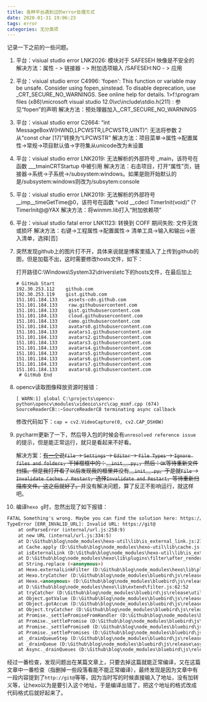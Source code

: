 ```yaml
---
title: 各种平台遇到过的error处理方式
date: 2020-01-31 19:06:23
tags: error
categories: 无分类项
---
```


记录一下之前的一些问题。

<!--more-->

1. 平台：visiual studio
   error LNK2026: 模块对于 SAFESEH 映像是不安全的 
   解决方法：属性 - > 链接器 - > 附加选项输入 /SAFESEH:NO - > 应用
   
2. 平台：visiual studio
   error C4996: 'fopen': This function or variable may be unsafe. Consider using fopen_sinstead. To disable deprecation, use _CRT_SECURE_NO_WARNINGS. See online help   for details.
   1>f:\program files (x86)\microsoft visual studio 12.0\vc\include\stdio.h(211) : 参见“fopen”的声明
   解决方法：预处理器加入_CRT_SECURE_NO_WARNINGS
   
3. 平台：visiual studio
   error C2664: “int MessageBoxW(HWND,LPCWSTR,LPCWSTR,UINT)”: 无法将参数 2 从“const char [17]”转换为“LPCWSTR” 
   解决方法：项目菜单->属性->配置属性->常规->项目默认值->字符集从unicode改为未设置
   
4. 平台：visiual studio
   error LNK2019: 无法解析的外部符号 _main，该符号在函数 ___tmainCRTStartup 中被引用
   解决方法：右击项目，打开“属性”页，链接器->系统->子系统->/subsystem:windows。如果是刚开始默认的是/subsystem:windows则改为/subsytem:console
   
5. 平台：visiual studio
   error LNK2019: 无法解析的外部符号 __imp__timeGetTime@0，该符号在函数 “void __cdecl TimerInit(void)” (?TimerInit@@YAX 
   解决方法：将winmm.lib打入“附加依赖项”
   
6. 平台：visiual studio
   fatal error LNK1123: 转换到 COFF 期间失败: 文件无效或损坏 
   解决方法：右键->工程属性->配置属性-> 清单工具->输入和输出->嵌入清单，选择[否]
   
7. 突然发现github上的图片打不开，具体来说就是博客里插入了上传到github的图，但是加载不出，这时需要修改hosts文件，如下：

   打开路径C:\Windows\System32\drivers\etc下的hosts文件，在最后加上

   ```
   # GitHub Start 
   192.30.253.112    github.com 
   192.30.253.119    gist.github.com
   151.101.184.133    assets-cdn.github.com
   151.101.184.133    raw.githubusercontent.com
   151.101.184.133    gist.githubusercontent.com
   151.101.184.133    cloud.githubusercontent.com
   151.101.184.133    camo.githubusercontent.com
   151.101.184.133    avatars0.githubusercontent.com
   151.101.184.133    avatars1.githubusercontent.com
   151.101.184.133    avatars2.githubusercontent.com
   151.101.184.133    avatars3.githubusercontent.com
   151.101.184.133    avatars4.githubusercontent.com
   151.101.184.133    avatars5.githubusercontent.com
   151.101.184.133    avatars6.githubusercontent.com
   151.101.184.133    avatars7.githubusercontent.com
   151.101.184.133    avatars8.githubusercontent.com 
    # GitHub End
   ```

8. opencv读取图像释放资源时报错：

   `[ WARN:1] global C:\projects\opencv-python\opencv\modules\videoio\src\cap_msmf.cpp (674) SourceReaderCB::~SourceReaderCB terminating async callback`

   修改代码如下：`cap = cv2.VideoCapture(0, cv2.CAP_DSHOW)`

9. pycharm更新了一下，然后导入包的时候会有`unresolved reference issue`的提示，但是能正常运行，就只是看起来不好看。

   解决方案：~~[有一个](https://www.jianshu.com/p/9555310f1920)说`File` → `Settings` → `Editor` → `File Types` → `Ignore files and folders`，干掉框框中的：`__init__.py;`，然后：`OK`等待重新文件扫描。但是我打开看了以后发现我的框里并没有`__init__.py`。于是就`File` → `Invalidate Caches / Restart`，选择`Invalidate and Restart`，等待重新扫描库文件。这之后就好了。~~并没有解决问题，算了反正不影响运行，就这样吧。

10. 编译`hexo g`时，忽然出现了如下报错：
```html
FATAL Something's wrong. Maybe you can find the solution here: https://hexo.io/docs/troubleshooting.html
TypeError [ERR_INVALID_URL]: Invalid URL: https://git@
    at onParseError (internal/url.js:258:9)
    at new URL (internal/url.js:334:5)
    at D:\Github\blog\node_modules\hexo-util\lib\is_external_link.js:21:18
    at Cache.apply (D:\Github\blog\node_modules\hexo-util\lib\cache.js:27:46)
    at isExternalLink (D:\Github\blog\node_modules\hexo-util\lib\is_external_link.js:19:16)
    at D:\Github\blog\node_modules\hexo\lib\plugins\filter\after_render\external_link.js:23:35
    at String.replace (<anonymous>)
    at Hexo.externalLinkFilter (D:\Github\blog\node_modules\hexo\lib\plugins\filter\after_render\external_link.js:22:15)
    at Hexo.tryCatcher (D:\Github\blog\node_modules\bluebird\js\release\util.js:16:23)
    at Hexo.<anonymous> (D:\Github\blog\node_modules\bluebird\js\release\method.js:15:34)
    at D:\Github\blog\node_modules\hexo\lib\extend\filter.js:62:52
    at tryCatcher (D:\Github\blog\node_modules\bluebird\js\release\util.js:16:23)
    at Object.gotValue (D:\Github\blog\node_modules\bluebird\js\release\reduce.js:166:18)
    at Object.gotAccum (D:\Github\blog\node_modules\bluebird\js\release\reduce.js:155:25)
    at Object.tryCatcher (D:\Github\blog\node_modules\bluebird\js\release\util.js:16:23)
    at Promise._settlePromiseFromHandler (D:\Github\blog\node_modules\bluebird\js\release\promise.js:547:31)
    at Promise._settlePromise (D:\Github\blog\node_modules\bluebird\js\release\promise.js:604:18)
    at Promise._settlePromise0 (D:\Github\blog\node_modules\bluebird\js\release\promise.js:649:10)
    at Promise._settlePromises (D:\Github\blog\node_modules\bluebird\js\release\promise.js:729:18)
    at _drainQueueStep (D:\Github\blog\node_modules\bluebird\js\release\async.js:93:12)
    at _drainQueue (D:\Github\blog\node_modules\bluebird\js\release\async.js:86:9)
    at Async._drainQueues (D:\Github\blog\node_modules\bluebird\js\release\async.js:102:5)
```
经过一番检查，发现问题出在某篇文章上，只要去掉这篇就能正常编译，又在这篇文章中一番检查（指删掉一些段落看能不能正常编译），最终发现是因为文章中有一段内容提到了`http://git@`等等，因为当时写的时候直接输入了地址，没有加转义等，让hexo以为是要引入这个地址，于是编译出错了，把这个地址的格式改成代码格式后就好起来了。